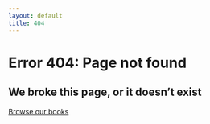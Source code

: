 ```yaml
---
layout: default
title: 404
---
```


#  Error 404: Page not found

## We broke this page, or it doesn’t exist

[Browse our books](/)
